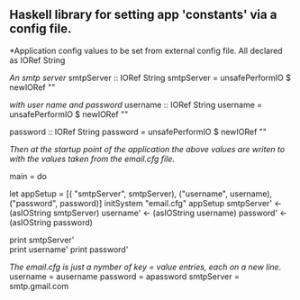 
Haskell library for setting app 'constants' via a config file.
-----------------

*Application config values to be set from external config file. All declared as IORef String

*An smtp server*
smtpServer :: IORef String
smtpServer = unsafePerformIO $ newIORef ""

*with user name and password*
username :: IORef String
username = unsafePerformIO $ newIORef ""

password :: IORef String
password = unsafePerformIO $ newIORef ""

*Then at the startup point of the application the above values are writen to with the values taken from the email.cfg file.*



main = do

  let appSetup = [( "smtpServer", smtpServer), ("username", username), ("password", password)]
  initSystem "email.cfg" appSetup
  smtpServer' <- (asIOString smtpServer)
  username'   <- (asIOString username)
  password'   <- (asIOString password)

  print smtpServer'  
  print username'
  print password'
  

*The email.cfg is just a nymber of key = value entries, each on a new line.*
username   = ausername
password   = apassword
smtpServer = smtp.gmail.com 


